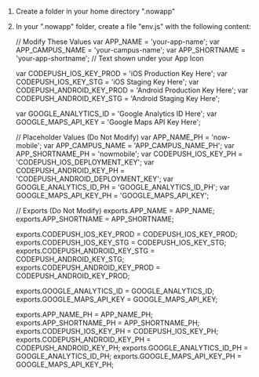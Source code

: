 1) Create a folder in your home directory ".nowapp"

2) In your ".nowapp" folder, create a file "env.js" with the following content:

	// Modify These Values
	var APP_NAME = 'your-app-name';
	var APP_CAMPUS_NAME = 'your-campus-name';
	var APP_SHORTNAME = 'your-app-shortname';	// Text shown under your App Icon

	var CODEPUSH_IOS_KEY_PROD = 'iOS Production Key Here';
	var CODEPUSH_IOS_KEY_STG = 'iOS Staging Key Here';
	var CODEPUSH_ANDROID_KEY_PROD = 'Android Production Key Here';
	var CODEPUSH_ANDROID_KEY_STG = 'Android Staging Key Here';

	var GOOGLE_ANALYTICS_ID = 'Google Analytics ID Here';
	var GOOGLE_MAPS_API_KEY = 'Google Maps API Key Here';
	

	// Placeholder Values (Do Not Modify)
	var APP_NAME_PH = 'now-mobile';
	var APP_CAMPUS_NAME = 'APP_CAMPUS_NAME_PH';
	var APP_SHORTNAME_PH = 'nowmobile';
	var CODEPUSH_IOS_KEY_PH = 'CODEPUSH_IOS_DEPLOYMENT_KEY';
	var CODEPUSH_ANDROID_KEY_PH = 'CODEPUSH_ANDROID_DEPLOYMENT_KEY';
	var GOOGLE_ANALYTICS_ID_PH = 'GOOGLE_ANALYTICS_ID_PH';
	var GOOGLE_MAPS_API_KEY_PH = 'GOOGLE_MAPS_API_KEY';


	// Exports (Do Not Modify)
	exports.APP_NAME = APP_NAME;
	exports.APP_SHORTNAME = APP_SHORTNAME;

	exports.CODEPUSH_IOS_KEY_PROD = CODEPUSH_IOS_KEY_PROD;
	exports.CODEPUSH_IOS_KEY_STG = CODEPUSH_IOS_KEY_STG;
	exports.CODEPUSH_ANDROID_KEY_STG = CODEPUSH_ANDROID_KEY_STG;
	exports.CODEPUSH_ANDROID_KEY_PROD = CODEPUSH_ANDROID_KEY_PROD;

	exports.GOOGLE_ANALYTICS_ID = GOOGLE_ANALYTICS_ID;
	exports.GOOGLE_MAPS_API_KEY = GOOGLE_MAPS_API_KEY;

	exports.APP_NAME_PH = APP_NAME_PH;
	exports.APP_SHORTNAME_PH = APP_SHORTNAME_PH;
	exports.CODEPUSH_IOS_KEY_PH = CODEPUSH_IOS_KEY_PH;
	exports.CODEPUSH_ANDROID_KEY_PH = CODEPUSH_ANDROID_KEY_PH;
	exports.GOOGLE_ANALYTICS_ID_PH = GOOGLE_ANALYTICS_ID_PH;
	exports.GOOGLE_MAPS_API_KEY_PH = GOOGLE_MAPS_API_KEY_PH;
